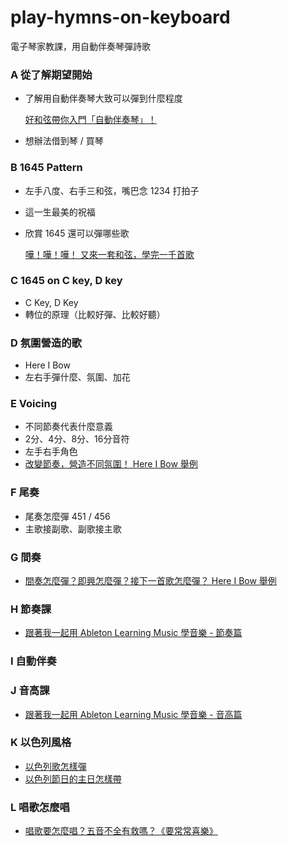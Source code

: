 # play-hymns-on-keyboard
電子琴家教課，用自動伴奏琴彈詩歌

### A 從了解期望開始
* 了解用自動伴奏琴大致可以彈到什麼程度

  [好和弦帶你入門「自動伴奏琴」！](https://www.youtube.com/watch?v=r6icl_-FQ1U)
  
* 想辦法借到琴 / 買琴

### B 1645 Pattern
* 左手八度、右手三和弦，嘴巴念 1234 打拍子
* 這一生最美的祝福
* 欣賞 1645 還可以彈哪些歌

  [嘩！嘩！嘩！ 又來一套和弦，學完一千首歌](https://www.youtube.com/watch?v=1JakREeFGTQ&list=PLvX0rKJQikU4-o47GUCr5gEffECM9RpJv&index=18)

### C 1645 on C key, D key
* C Key, D Key
* 轉位的原理（比較好彈、比較好聽）

### D 氛圍營造的歌
* Here I Bow
* 左右手彈什麼、氛圍、加花

### E Voicing
* 不同節奏代表什麼意義
* 2分、4分、8分、16分音符
* 左手右手角色
* [改變節奏，營造不同氛圍！ Here I Bow 舉例](https://www.youtube.com/watch?v=dJ4ZvcpDxSA)

### F 尾奏
* 尾奏怎麼彈 451 / 456
* 主歌接副歌、副歌接主歌

### G 間奏
* [間奏怎麼彈？即興怎麼彈？接下一首歌怎麼彈？ Here I Bow 舉例](https://www.youtube.com/watch?v=RHVRq7Mxzf4)

### H 節奏課
* [跟著我一起用 Ableton Learning Music 學音樂 - 節奏篇](https://www.youtube.com/watch?v=bEBlVY7Xg_s)

### I 自動伴奏

### J 音高課
* [跟著我一起用 Ableton Learning Music 學音樂 - 音高篇](https://www.youtube.com/watch?v=iRt3IZdqTrg)

### K 以色列風格
* [以色列歌怎樣彈](https://www.youtube.com/watch?v=PrUGm2or-qI)
* [以色列節日的主日怎樣帶](https://www.youtube.com/watch?v=YSWHR_my2TM)

### L 唱歌怎麼唱
* [唱歌要怎麼唱？五音不全有救嗎？《要常常喜樂》](https://youtu.be/v3W9wad7Y6M)
